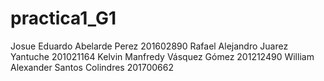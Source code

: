# practica1_G1
Josue Eduardo Abelarde Perez 201602890
Rafael Alejandro Juarez Yantuche 201021164
Kelvin Manfredy Vásquez Gómez 201212490
William Alexander Santos Colindres 201700662
